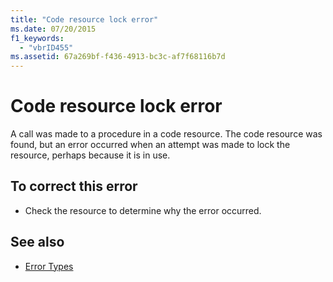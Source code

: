 ```yaml
---
title: "Code resource lock error"
ms.date: 07/20/2015
f1_keywords: 
  - "vbrID455"
ms.assetid: 67a269bf-f436-4913-bc3c-af7f68116b7d
---
```

# Code resource lock error
A call was made to a procedure in a code resource. The code resource was found, but an error occurred when an attempt was made to lock the resource, perhaps because it is in use.  
  
## To correct this error  
  
- Check the resource to determine why the error occurred.  
  
## See also

- [Error Types](../programming-guide/language-features/error-types.md)
